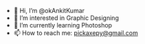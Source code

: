 - 👋 Hi, I’m @okAnkitKumar
- 👀 I’m interested in Graphic Designing
- 🌱 I’m currently learning Photoshop
- 📫 How to reach me: pickaxepy@gmail.com

<!---
okAnkitKumar/okAnkitKumar is a ✨ special ✨ repository because its `README.md` (this file) appears on your GitHub profile.
You can click the Preview link to take a look at your changes.
--->
